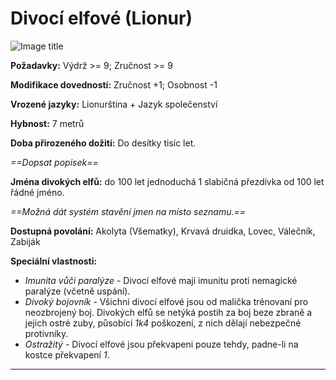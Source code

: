# Divocí elfové (Lionur)

![Image title](/assets/races/Wood-Elf.jpeg)

**Požadavky:** Výdrž >= 9; Zručnost >= 9

**Modifikace dovedností:** Zručnost +1; Osobnost -1

**Vrozené jazyky:** Lionurština + Jazyk společenství

**Hybnost:** 7 metrů 

**Doba přirozeného dožití:** Do desítky tisíc let.

*==Dopsat popisek==*

**Jména divokých elfů:** do 100 let jednoduchá 1 slabičná přezdívka od 100 let řádné jméno.

*==Možná dát systém stavění jmen na místo seznamu.==*

**Dostupná povolání:** Akolyta (Všematky), Krvavá druidka, Lovec, Válečník, Zabiják

**Speciální vlastnosti:**

- *Imunita vůči paralýze* - Divocí elfové mají imunitu proti nemagické paralýze (včetně uspání).
- *Divoký bojovník* - Všichni divocí elfové jsou od malička trénovaní pro neozbrojený boj. Divokých elfů se netýká postih za boj beze zbraně a jejich ostré zuby, působící *1k4* poškození, z nich dělají nebezpečné protivníky. 
- *Ostražitý* - Divocí elfové jsou překvapeni pouze tehdy, padne-li na kostce překvapení *1*.

---

